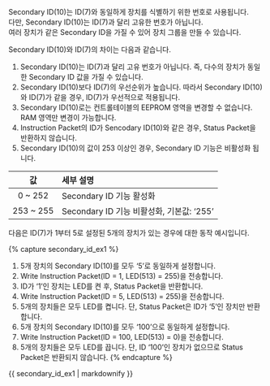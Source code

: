 Secondary ID(10)는 ID(7)와 동일하게 장치를 식별하기 위한 번호로 사용됩니다.  
다만, Secondary ID(10)는 ID(7)과 달리 고유한 번호가 아닙니다.  
여러 장치가 같은 Secondary ID을 가질 수 있어 장치 그룹을 만들 수 있습니다.

Secondary ID(10)와 ID(7)의 차이는 다음과 같습니다.
1. Secondary ID(10)는 ID(7)과 달리 고유 번호가 아닙니다. 즉, 다수의 장치가 동일한 Secondary ID 값을 가질 수 있습니다.
2. Secondary ID(10)보다 ID(7)의 우선순위가 높습니다. 따라서 Secondary ID(10)와 ID(7)가 같을 경우, ID(7)가 우선적으로 적용됩니다.
3. Secondary ID(10)로는 컨트롤테이블의 EEPROM 영역을 변경할 수 없습니다. RAM 영역만 변경이 가능합니다.
4. Instruction Packet의 ID가 Sencodary ID(10)와 같은 경우, Status Packet을 반환하지 않습니다.
5. Secondary ID(10)의 값이 253 이상인 경우, Secondary ID 기능은 비활성화 됩니다.

|    값     | 세부 설명                                 |
|:---------:|:------------------------------------------|
|  0 ~ 252  | Secondary ID 기능 활성화                  |
| 253 ~ 255 | Secondary ID 기능 비활성화, 기본값: ‘255’ |

다음은 ID(7)가 1부터 5로 설정된 5개의 장치가 있는 경우에 대한 동작 예시입니다.

{% capture secondary_id_ex1 %}
1. 5개 장치의 Secondary ID(10)를 모두 ‘5’로 동일하게 설정합니다.
2. Write Instruction Packet(ID = 1, LED(513) = 255)을 전송합니다.
3. ID가 ‘1’인 장치는 LED를 켠 후, Status Packet을 반환합니다.
4. Write Instruction Packet(ID = 5, LED(513) = 255)을 전송합니다.
5. 5개의 장치들은 모두 LED를 켭니다. 단, Status Packet은 ID가 ‘5’인 장치만 반환합니다.
6. 5개 장치의 Secondary ID(10)를 모두 ‘100’으로 동일하게 설정합니다.
7. Write Instruction Packet(ID = 100, LED(513) = 0)을 전송합니다.
8. 5개의 장치들은 모두 LED를 끕니다. 단, ID ‘100’인 장치가 없으므로 Status Packet은 반환되지 않습니다.
{% endcapture %}

<div class="notice">{{ secondary_id_ex1 | markdownify }}</div>

